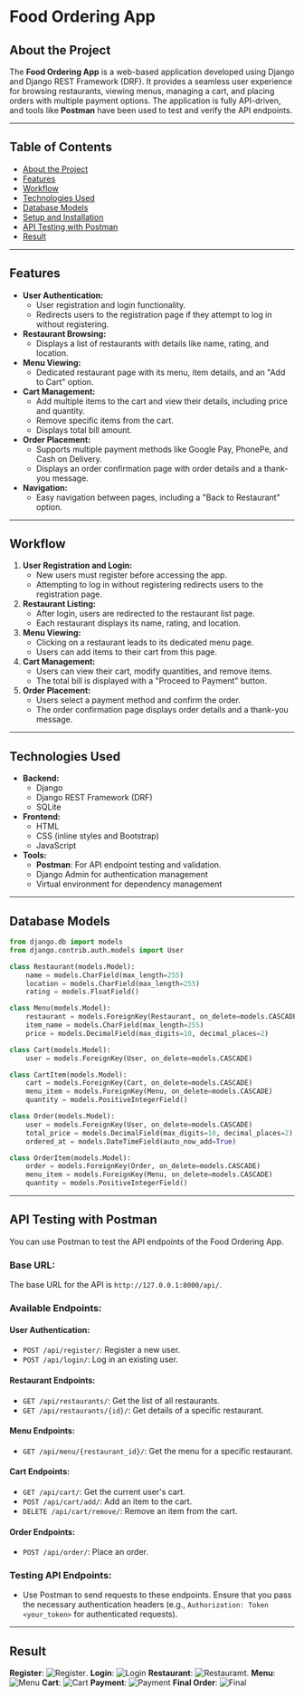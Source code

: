 # Food Ordering App

## **About the Project**
The **Food Ordering App** is a web-based application developed using Django and Django REST Framework (DRF). It provides a seamless user experience for browsing restaurants, viewing menus, managing a cart, and placing orders with multiple payment options. The application is fully API-driven, and tools like **Postman** have been used to test and verify the API endpoints.

---

## **Table of Contents**
- [About the Project](#about-the-project)
- [Features](#features)
- [Workflow](#workflow)
- [Technologies Used](#technologies-used)
- [Database Models](#database-models)
- [Setup and Installation](#setup-and-installation)
- [API Testing with Postman](#api-testing-with-postman)
- [Result](#result)

---

## **Features**
- **User Authentication:**
  - User registration and login functionality.
  - Redirects users to the registration page if they attempt to log in without registering.
- **Restaurant Browsing:**
  - Displays a list of restaurants with details like name, rating, and location.
- **Menu Viewing:**
  - Dedicated restaurant page with its menu, item details, and an "Add to Cart" option.
- **Cart Management:**
  - Add multiple items to the cart and view their details, including price and quantity.
  - Remove specific items from the cart.
  - Displays total bill amount.
- **Order Placement:**
  - Supports multiple payment methods like Google Pay, PhonePe, and Cash on Delivery.
  - Displays an order confirmation page with order details and a thank-you message.
- **Navigation:**
  - Easy navigation between pages, including a "Back to Restaurant" option.

---

## **Workflow**

1. **User Registration and Login:**
   - New users must register before accessing the app.
   - Attempting to log in without registering redirects users to the registration page.
2. **Restaurant Listing:**
   - After login, users are redirected to the restaurant list page.
   - Each restaurant displays its name, rating, and location.
3. **Menu Viewing:**
   - Clicking on a restaurant leads to its dedicated menu page.
   - Users can add items to their cart from this page.
4. **Cart Management:**
   - Users can view their cart, modify quantities, and remove items.
   - The total bill is displayed with a "Proceed to Payment" button.
5. **Order Placement:**
   - Users select a payment method and confirm the order.
   - The order confirmation page displays order details and a thank-you message.

---

## **Technologies Used**

- **Backend:**
  - Django
  - Django REST Framework (DRF)
  - SQLite
- **Frontend:**
  - HTML
  - CSS (inline styles and Bootstrap)
  - JavaScript
- **Tools:**
  - **Postman**: For API endpoint testing and validation.
  - Django Admin for authentication management
  - Virtual environment for dependency management

---

## **Database Models**

```python
from django.db import models
from django.contrib.auth.models import User

class Restaurant(models.Model):
    name = models.CharField(max_length=255)
    location = models.CharField(max_length=255)
    rating = models.FloatField()

class Menu(models.Model):
    restaurant = models.ForeignKey(Restaurant, on_delete=models.CASCADE)
    item_name = models.CharField(max_length=255)
    price = models.DecimalField(max_digits=10, decimal_places=2)

class Cart(models.Model):
    user = models.ForeignKey(User, on_delete=models.CASCADE)

class CartItem(models.Model):
    cart = models.ForeignKey(Cart, on_delete=models.CASCADE)
    menu_item = models.ForeignKey(Menu, on_delete=models.CASCADE)
    quantity = models.PositiveIntegerField()

class Order(models.Model):
    user = models.ForeignKey(User, on_delete=models.CASCADE)
    total_price = models.DecimalField(max_digits=10, decimal_places=2)
    ordered_at = models.DateTimeField(auto_now_add=True)

class OrderItem(models.Model):
    order = models.ForeignKey(Order, on_delete=models.CASCADE)
    menu_item = models.ForeignKey(Menu, on_delete=models.CASCADE)
    quantity = models.PositiveIntegerField()  
```
---

## **API Testing with Postman**

You can use Postman to test the API endpoints of the Food Ordering App.

### **Base URL:**
The base URL for the API is `http://127.0.0.1:8000/api/`.

### **Available Endpoints:**

#### **User Authentication:**
- `POST /api/register/`: Register a new user.
- `POST /api/login/`: Log in an existing user.

#### **Restaurant Endpoints:**
- `GET /api/restaurants/`: Get the list of all restaurants.
- `GET /api/restaurants/{id}/`: Get details of a specific restaurant.

#### **Menu Endpoints:**
- `GET /api/menu/{restaurant_id}/`: Get the menu for a specific restaurant.

#### **Cart Endpoints:**
- `GET /api/cart/`: Get the current user's cart.
- `POST /api/cart/add/`: Add an item to the cart.
- `DELETE /api/cart/remove/`: Remove an item from the cart.

#### **Order Endpoints:**
- `POST /api/order/`: Place an order.

### **Testing API Endpoints:**
- Use Postman to send requests to these endpoints. Ensure that you pass the necessary authentication headers (e.g., `Authorization: Token <your_token>` for authenticated requests).
---

## **Result**
 **Register**:
  ![Register](https://github.com/Yashraj0241/Food-Ordering-Django-and-Djangorestframework-/blob/327605be6ed0531464b294e5f8c89fe121a56f69/result/register.png).
 **Login**: 
  ![Login](https://github.com/Yashraj0241/Food-Ordering-Django-and-Djangorestframework-/blob/327605be6ed0531464b294e5f8c89fe121a56f69/result/login.png)
 **Restaurant**:
  ![Restauramt](https://github.com/Yashraj0241/Food-Ordering-Django-and-Djangorestframework-/blob/327605be6ed0531464b294e5f8c89fe121a56f69/result/restaurant.png).
 **Menu**:
  ![Menu](https://github.com/Yashraj0241/Food-Ordering-Django-and-Djangorestframework-/blob/327605be6ed0531464b294e5f8c89fe121a56f69/result/menu.png)
 **Cart**:
  ![Cart](https://github.com/Yashraj0241/Food-Ordering-Django-and-Djangorestframework-/blob/327605be6ed0531464b294e5f8c89fe121a56f69/result/cart.png)
 **Payment**:
  ![Payment](https://github.com/Yashraj0241/Food-Ordering-Django-and-Djangorestframework-/blob/327605be6ed0531464b294e5f8c89fe121a56f69/result/payment.png)
 **Final Order**:
  ![Final](https://github.com/Yashraj0241/Food-Ordering-Django-and-Djangorestframework-/blob/327605be6ed0531464b294e5f8c89fe121a56f69/result/final.png)

